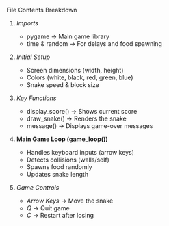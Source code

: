 File Contents Breakdown
1. *Imports*  
   - pygame → Main game library  
   - time & random → For delays and food spawning  

2. *Initial Setup*  
   - Screen dimensions (width, height)  
   - Colors (white, black, red, green, blue)  
   - Snake speed & block size  

3. *Key Functions*  
   - display_score() → Shows current score  
   - draw_snake() → Renders the snake  
   - message() → Displays game-over messages  

4. **Main Game Loop (game_loop())**  
   - Handles keyboard inputs (arrow keys)  
   - Detects collisions (walls/self)  
   - Spawns food randomly  
   - Updates snake length  

5. *Game Controls*  
   - *Arrow Keys* → Move the snake  
   - *Q* → Quit game  
   - *C* → Restart after losing
